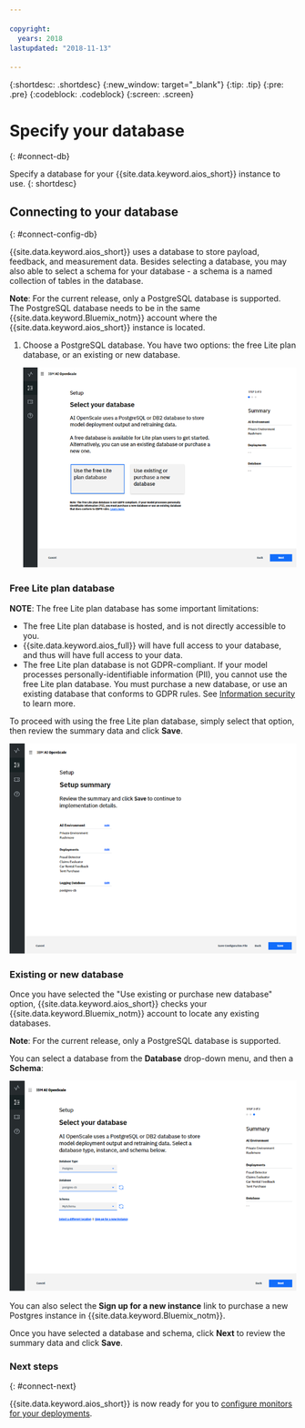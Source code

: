 ```yaml
---

copyright:
  years: 2018
lastupdated: "2018-11-13"

---
```


{:shortdesc: .shortdesc}
{:new_window: target="_blank"}
{:tip: .tip}
{:pre: .pre}
{:codeblock: .codeblock}
{:screen: .screen}

# Specify your database
{: #connect-db}

Specify a database for your {{site.data.keyword.aios_short}} instance to use.
{: shortdesc}

## Connecting to your database
{: #connect-config-db}

{{site.data.keyword.aios_short}} uses a database to store payload, feedback, and measurement data. Besides selecting a database, you may also able to select a schema for your database - a schema is a named collection of tables in the database.

**Note**: For the current release, only a PostgreSQL database is supported. The PostgreSQL database needs to be in the same {{site.data.keyword.Bluemix_notm}} account where the {{site.data.keyword.aios_short}} instance is located.

1.  Choose a PostgreSQL database. You have two options: the free Lite plan database, or an existing or new database.

    ![Select database](images/gs-config-database.png)

### Free Lite plan database

**NOTE**: The free Lite plan database has some important limitations:

- The free Lite plan database is hosted, and is not directly accessible to you.
- {{site.data.keyword.aios_full}} will have full access to your database, and thus will have full access to your data.
- The free Lite plan database is not GDPR-compliant. If your model processes personally-identifiable information (PII), you cannot use the free Lite plan database. You must purchase a new database, or use an existing database that conforms to GDPR rules. See [Information security](information-security.html) to learn more.

To proceed with using the free Lite plan database, simply select that option, then review the summary data and click **Save**.

  ![Select database](images/gs-config-database2.png)

### Existing or new database

Once you have selected the "Use existing or purchase new database" option, {{site.data.keyword.aios_short}} checks your {{site.data.keyword.Bluemix_notm}} account to locate any existing databases.

**Note**: For the current release, only a PostgreSQL database is supported.

You can select a database from the **Database** drop-down menu, and then a **Schema**:

  ![Select database](images/gs-config-database3.png)

  You can also select the **Sign up for a new instance** link to purchase a new Postgres instance in {{site.data.keyword.Bluemix_notm}}.

Once you have selected a database and schema, click **Next** to review the summary data and click **Save**.

### Next steps
{: #connect-next}

{{site.data.keyword.aios_short}} is now ready for you to [configure monitors for your deployments](monitor-overview.html).
